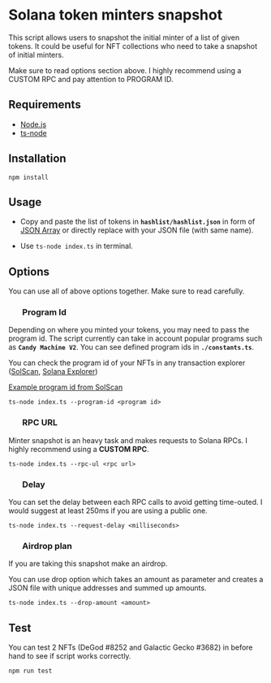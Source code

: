 
# Solana token minters snapshot
This script allows users to snapshot the initial minter of a list of given tokens. It could be useful for NFT collections who need to take a snapshot of initial minters.

Make sure to read options section above. I highly recommend using a CUSTOM RPC and pay attention to PROGRAM ID.

## Requirements

 - [Node.js](https://nodejs.org/en/)
 - [ts-node](https://www.npmjs.com/package/ts-node)


## Installation

```
npm install
```

## Usage
- Copy and paste the list of tokens in **`hashlist/hashlist.json`** in form of [JSON Array](https://www.javatpoint.com/json-array) or directly replace with your JSON file (with same name).

- Use `ts-node index.ts` in terminal.

## Options
You can use all of above options together. Make sure to read carefully.
### &nbsp;&nbsp;&nbsp;&nbsp;&nbsp;&nbsp;&nbsp;Program Id
Depending on where you minted your tokens, you may need to pass the program id. The script currently can take in account popular programs such as **`Candy Machine V2`**. You can see defined program ids in **`./constants.ts`**.

You can check the program id of your NFTs in any transaction explorer ([SolScan](https://solscan.io/), [Solana Explorer](https://explorer.solana.com/))

[Example program id from SolScan](https://prnt.sc/aJ05ywFeXRUG)

```
ts-node index.ts --program-id <program id>
```

### &nbsp;&nbsp;&nbsp;&nbsp;&nbsp;&nbsp;&nbsp;RPC URL
Minter snapshot is an heavy task and makes requests to Solana RPCs. I highly recommend using a **CUSTOM RPC**.

```
ts-node index.ts --rpc-ul <rpc url>
```

### &nbsp;&nbsp;&nbsp;&nbsp;&nbsp;&nbsp;&nbsp;Delay
You can set the delay between each RPC calls to avoid getting time-outed. I would suggest at least 250ms if you are using a public one.

```
ts-node index.ts --request-delay <milliseconds>
```

### &nbsp;&nbsp;&nbsp;&nbsp;&nbsp;&nbsp;&nbsp;Airdrop plan
If you are taking this snapshot make an airdrop. 

You can use drop option which takes an amount as parameter and creates a JSON file with unique addresses and summed up amounts.

```
ts-node index.ts --drop-amount <amount>
```

## Test
You can test 2 NFTs (DeGod #8252 and Galactic Gecko #3682) in before hand to see if script works correctly. 

```
npm run test
```
